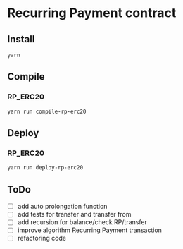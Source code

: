 # Recurring  Payment contract


## Install
`yarn`

## Compile 
### RP_ERC20
`yarn run compile-rp-erc20`

## Deploy
### RP_ERC20
`yarn run deploy-rp-erc20`


## ToDo
- [ ] add auto prolongation function
- [ ] add tests for transfer and transfer from
- [ ] add recursion for balance/check RP/transfer
- [ ] improve algorithm Recurring  Payment transaction
- [ ] refactoring code